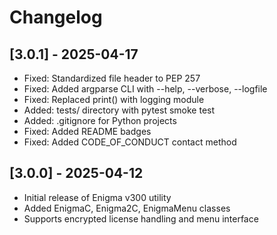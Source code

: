 # Changelog

## [3.0.1] - 2025-04-17
- Fixed: Standardized file header to PEP 257
- Fixed: Added argparse CLI with --help, --verbose, --logfile
- Fixed: Replaced print() with logging module
- Added: tests/ directory with pytest smoke test
- Added: .gitignore for Python projects
- Fixed: Added README badges
- Fixed: Added CODE_OF_CONDUCT contact method

## [3.0.0] - 2025-04-12
- Initial release of Enigma v300 utility
- Added EnigmaC, Enigma2C, EnigmaMenu classes
- Supports encrypted license handling and menu interface